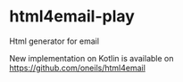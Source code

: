 # html4email-play
Html generator for email

New implementation on Kotlin is available on https://github.com/oneils/html4email
